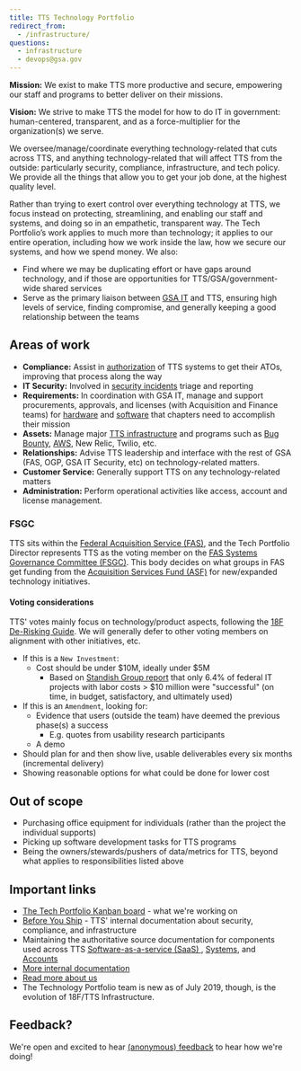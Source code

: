 ```yaml
---
title: TTS Technology Portfolio
redirect_from:
  - /infrastructure/
questions:
  - infrastructure
  - devops@gsa.gov
---
```


**Mission:** We exist to make TTS more productive and secure, empowering our staff and programs to better deliver on their missions.

**Vision:** We strive to make TTS the model for how to do IT in government: human-centered, transparent, and as a force-multiplier for the organization(s) we serve.

We oversee/manage/coordinate everything technology-related that cuts across TTS, and anything technology-related that will affect TTS from the outside: particularly security, compliance, infrastructure, and tech policy. We provide all the things that allow you to get your job done, at the highest quality level.

Rather than trying to exert control over everything technology at TTS, we focus instead on protecting, streamlining, and enabling our staff and systems, and doing so in an empathetic, transparent way. The Tech Portfolio’s work applies to much more than technology; it applies to our entire operation, including how we work inside the law, how we secure our systems, and how we spend money. We also:

- Find where we may be duplicating effort or have gaps around technology, and if those are opportunities for TTS/GSA/government-wide shared services
- Serve as the primary liaison between [GSA IT](https://www.gsa.gov/about-us/organization/gsa-it) and TTS, ensuring high levels of service, finding compromise, and generally keeping a good relationship between the teams

## Areas of work

- **Compliance:** Assist in [authorization](https://atos.open-control.org/steps/#step-5-authorize-information-system) of TTS systems to get their ATOs, improving that process along the way
- **IT Security:** Involved in [security incidents]({{site.baseurl}}/security-incidents/) triage and reporting
- **Requirements:** In coordination with GSA IT, manage and support procurements, approvals, and licenses (with Acquisition and Finance teams) for [hardware]({{site.baseurl}}/equipment/) and [software]({{site.baseurl}}/software/) that chapters need to accomplish their mission
- **Assets:** Manage major [TTS infrastructure](https://before-you-ship.18f.gov/infrastructure/) and programs such as [Bug Bounty](https://hackerone.com/tts), [AWS](https://before-you-ship.18f.gov/infrastructure/aws/), New Relic, Twilio, etc.
- **Relationships:** Advise TTS leadership and interface with the rest of GSA (FAS, OGP, GSA IT Security, etc) on technology-related matters.
- **Customer Service:** Generally support TTS on any technology-related matters
- **Administration:** Perform operational activities like access, account and license management.

### FSGC

TTS sits within the [Federal Acquisition Service (FAS)](https://www.gsa.gov/about-us/organization/federal-acquisition-service), and the Tech Portfolio Director represents TTS as the voting member on the [FAS Systems Governance Committee (FSGC)](https://sites.google.com/a/gsa.gov/fas-systems-governance/). This body decides on what groups in FAS get funding from the [Acquisition Services Fund (ASF)](https://www.gsa.gov/reference/reports/budget-performance/annual-reports/agency-financial-report-2012/managements-discussion-and-analysis/financial-statements-analysis-and-summary/financial-results-by-major-fund-acquisition-services-fund) for new/expanded technology initiatives.

#### Voting considerations

TTS' votes mainly focus on technology/product aspects, following the [18F De-Risking Guide](https://derisking-guide.18f.gov/federal-field-guide/). We will generally defer to other voting members on alignment with other initiatives, etc.

- If this is a `New Investment`:
  - Cost should be under $10M, ideally under $5M
    - Based on [Standish Group report](https://www.brookings.edu/blog/techtank/2015/08/25/doomed-challenges-and-solutions-to-government-it-projects/) that only 6.4% of federal IT projects with labor costs > $10 million were "successful" (on time, in budget, satisfactory, and ultimately used)
- If this is an `Amendment`, looking for:
  - Evidence that users (outside the team) have deemed the previous phase(s) a success
    - E.g. quotes from usability research participants
  - A demo
- Should plan for and then show live, usable deliverables every six months (incremental delivery)
- Showing reasonable options for what could be done for lower cost

## Out of scope

- Purchasing office equipment for individuals (rather than the project the individual supports)
- Picking up software development tasks for TTS programs
- Being the owners/stewards/pushers of data/metrics for TTS, beyond what applies to responsibilities listed above

## Important links

- [The Tech Portfolio Kanban board](https://github.com/orgs/18F/projects/11?fullscreen=true) - what we're working on
- [Before You Ship](https://before-you-ship.18f.gov/) - TTS' internal documentation about security, compliance, and infrastructure
- Maintaining the authoritative source documentation for components used across TTS [Software-as-a-service (SaaS) ](https://app.smartsheet.com/b/publish?EQBCT=cf3124067fda44bbbe1471fe985d96b7), [Systems](https://docs.google.com/spreadsheets/u/1/d/1LGn9kZCphzf14V5HpBfV3aYjflu-k9GtHS5LmFvDywM/edit?usp=drive_web&ouid=114492559070606542558), and [Accounts](https://docs.google.com/spreadsheets/d/1DedSCiU9AsCAAVvAFZT0_Ii7AFIKlI-JNifzlpHNbDg/edit#gid=0)
- [More internal documentation](https://github.com/18F/tts-tech-portfolio/wiki/Documents-for-TTS-Tech-Porfolio)
- [Read more about us](https://github.com/18F/tts-tech-portfolio/blob/master/README.md)
- The Technology Portfolio team is new as of July 2019, though, is the evolution of 18F/TTS Infrastructure.

## Feedback?

We're open and excited to hear [(anonymous) feedback](https://docs.google.com/forms/d/e/1FAIpQLSeVEH_l46flYCCQRl351KhID77XPCw5ulsQPh0iFqfRig2hxA/viewform) to hear how we're doing!
